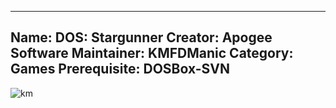 -----------------------
Name: DOS: Stargunner
Creator: Apogee Software
Maintainer: KMFDManic
Category: Games
Prerequisite: DOSBox-SVN
-----------------------
![km](https://i.imgur.com/YwpTpkE.png)
